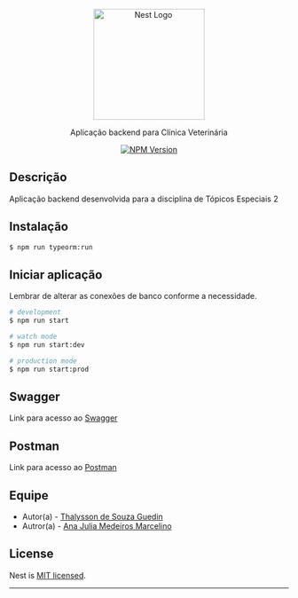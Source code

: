 <p align="center">
  <a href="http://nestjs.com/" target="blank"><img src="https://i.pinimg.com/originals/6e/58/56/6e5856abe2b9da38b2180ee478c70f2d.jpg" width="200" alt="Nest Logo" /></a>
</p>

[circleci-image]: https://i.pinimg.com/originals/6e/58/56/6e5856abe2b9da38b2180ee478c70f2d.jpg
[circleci-url]: https://i.pinimg.com/originals/6e/58/56/6e5856abe2b9da38b2180ee478c70f2d.jpg

<p align="center">Aplicação backend para Clínica Veterinária</p>
<p align="center">
  <a href="https://www.npmjs.com/~nestjscore" target="_blank"><img src="https://img.shields.io/npm/v/@nestjs/core.svg" alt="NPM Version" /></a>
</p>

## Descrição

Aplicação backend desenvolvida para a disciplina de Tópicos Especiais 2

## Instalação

```bash
$ npm run typeorm:run
```

## Iniciar aplicação

Lembrar de alterar as conexões de banco conforme a necessidade.

```bash
# development
$ npm run start

# watch mode
$ npm run start:dev

# production mode
$ npm run start:prod
```

## Swagger
Link para acesso ao [Swagger](http://localhost:3000/api)
## Postman
Link para acesso ao [Postman](./Json//ClinicaVeterinaria_V01.postman_collection.json)

## Equipe

- Autor(a) - [Thalysson de Souza Guedin](https://github.com/Thalysson-Souza)
- Autror(a) - [Ana Julia Medeiros Marcelino](https://nestjs.com/)

## License

Nest is [MIT licensed](LICENSE).
****
